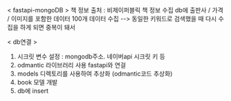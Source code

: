 < fastapi-mongoDB >
책 정보 출처 : 비제이퍼블릭
책 정보 수집
db에 출판사 / 가격 / 이미지를 포함한 데이터 100개 데이터 수집
--> 동일한 키워드로 검색했을 때 다시 수집을 하게 되면 중복이 돼서


< db연결 >
1. 시크릿 변수 설정 : mongodb주소. 네이버api 시크릿 키 등
2. odmantic 라이브러리 사용 fastapi와 연걸
3. models 디렉토리를 사용하여 추상화 (odmantic코드 추상화)
4. book 모델 개발
5. db에 insert
